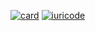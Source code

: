 
[![card](https://github-readme-stats.vercel.app/api?username=LeonidasPedro&theme=dark)](https://github.com/anuraghazra/github-readme-stats)
[![iuricode](https://github-readme-stats.vercel.app/api/top-langs/?username=LeonidasPedro&hide=html&layout=compact&theme=dark)](https://github.com/anuraghazra/github-readme-stats)

